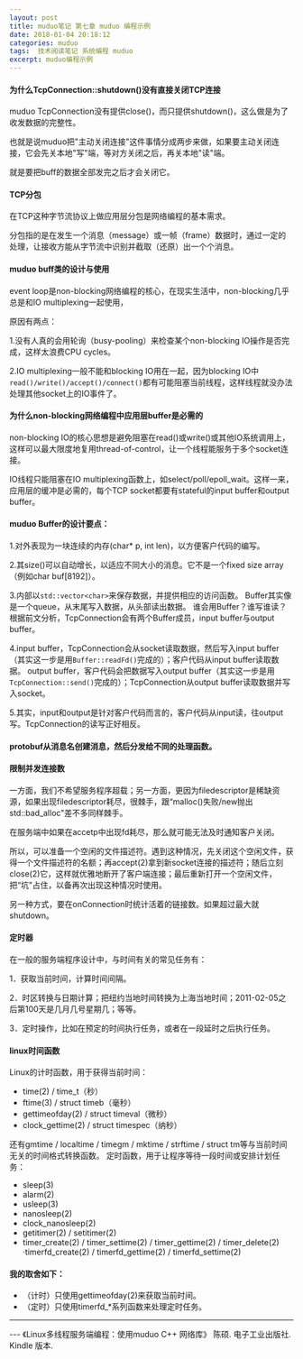 ```yaml
---
layout: post
title: muduo笔记 第七章 muduo 编程示例
date: 2018-01-04 20:18:12
categories: muduo
tags:  技术阅读笔记 系统编程 muduo 
excerpt: muduo编程示例
---
```



#### 为什么TcpConnection::shutdown()没有直接关闭TCP连接

muduo TcpConnection没有提供close()，而只提供shutdown()，这么做是为了收发数据的完整性。

也就是说muduo把"主动关闭连接"这件事情分成两步来做，如果要主动关闭连接，它会先关本地"写"端，等对方关闭之后，再关本地"读"端。

就是要把buff的数据全部发完之后才会关闭它。

#### TCP分包
在TCP这种字节流协议上做应用层分包是网络编程的基本需求。

分包指的是在发生一个消息（message）或一帧（frame）数据时，通过一定的处理，让接收方能从字节流中识别并截取（还原）出一个个消息。


#### muduo buff类的设计与使用

event loop是non-blocking网络编程的核心，在现实生活中，non-blocking几乎总是和IO multiplexing一起使用，

原因有两点： 

1.没有人真的会用轮询（busy-pooling）来检查某个non-blocking IO操作是否完成，这样太浪费CPU cycles。 


2.IO multiplexing一般不能和blocking IO用在一起，因为blocking IO中`read()/write()/accept()/connect()`都有可能阻塞当前线程，这样线程就没办法处理其他socket上的IO事件了。

#### 为什么non-blocking网络编程中应用层buffer是必需的

non-blocking IO的核心思想是避免阻塞在read()或write()或其他IO系统调用上，这样可以最大限度地复用thread-of-control，让一个线程能服务于多个socket连接。

IO线程只能阻塞在IO multiplexing函数上，如select/poll/epoll_wait。这样一来，应用层的缓冲是必需的，每个TCP socket都要有stateful的input buffer和output buffer。

#### muduo Buffer的设计要点： 

1.对外表现为一块连续的内存(char* p, int len)，以方便客户代码的编写。 

2.其size()可以自动增长，以适应不同大小的消息。它不是一个fixed size array（例如char buf[8192]）。 

3.内部以`std::vector<char>`来保存数据，并提供相应的访问函数。 Buffer其实像是一个queue，从末尾写入数据，从头部读出数据。 谁会用Buffer？谁写谁读？根据前文分析，TcpConnection会有两个Buffer成员，input buffer与output buffer。 

4.input buffer，TcpConnection会从socket读取数据，然后写入input buffer（其实这一步是用`Buffer::readFd()`完成的）；客户代码从input buffer读取数据。 output buffer，客户代码会把数据写入output buffer（其实这一步是用`TcpConnection::send()`完成的）；TcpConnection从output buffer读取数据并写入socket。

5.其实，input和output是针对客户代码而言的，客户代码从input读，往output写。TcpConnection的读写正好相反。

#### protobuf从消息名创建消息，然后分发给不同的处理函数。

#### 限制并发连接数

一方面，我们不希望服务程序超载；另一方面，更因为filedescriptor是稀缺资源，如果出现filedescriptor耗尽，很棘手，跟“malloc()失败/new抛出std::bad_alloc"差不多同样棘手。
    
在服务端中如果在accetp中出现fd耗尽，那么就可能无法及时通知客户关闭。

所以，可以准备一个空闲的文件描述符。遇到这种情况，先关闭这个空闲文件，获得一个文件描述符的名额；再accept(2)拿到新socket连接的描述符；随后立刻close(2)它，这样就优雅地断开了客户端连接；最后重新打开一个空闲文件，把“坑"占住，以备再次出现这种情况时使用。

另一种方式，要在onConnection时统计活着的链接数。如果超过最大就shutdown。

#### 定时器

在一般的服务端程序设计中，与时间有关的常见任务有： 

1．获取当前时间，计算时间间隔。

2．时区转换与日期计算；把纽约当地时间转换为上海当地时间；2011-02-05之后第100天是几月几号星期几；等等。 

3．定时操作，比如在预定的时间执行任务，或者在一段延时之后执行任务。

#### linux时间函数

Linux的计时函数，用于获得当前时间： 

- time(2) / time_t（秒） 
- ftime(3) / struct timeb（毫秒） 
- gettimeofday(2) / struct timeval（微秒）
- clock_gettime(2) / struct timespec（纳秒） 

还有gmtime / localtime / timegm / mktime / strftime / struct tm等与当前时间无关的时间格式转换函数。 
定时函数，用于让程序等待一段时间或安排计划任务： 

- sleep(3) 
- alarm(2) 
- usleep(3) 
- nanosleep(2) 
- clock_nanosleep(2) 
- getitimer(2) / setitimer(2) 
- timer_create(2) / timer_settime(2) / timer_gettime(2) / timer_delete(2) ·timerfd_create(2) / timerfd_gettime(2) / timerfd_settime(2) 

#### 我的取舍如下：
 - （计时）只使用gettimeofday(2)来获取当前时间。 
 - （定时）只使用timerfd_*系列函数来处理定时任务。


---
 \--- 《Linux多线程服务端编程：使用muduo C++ 网络库》 陈硕. 电子工业出版社. Kindle 版本.


